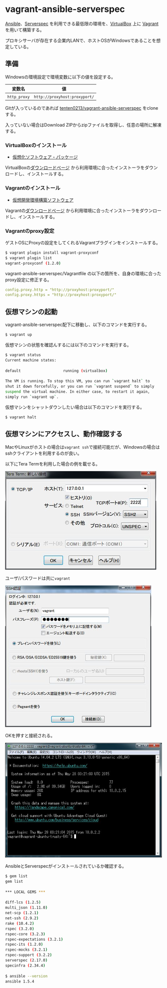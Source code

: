 # vagrant-ansible-serverspec

[Ansible](http://www.ansible.com/home)、[Serverspec](http://serverspec.org) を利用できる最低限の環境を、[VirtualBox](https://www.virtualbox.org/) 上に [Vagrant](https://www.vagrantup.com/) を用いて構築する。

プロキシサーバが存在する企業内LANで、ホストOSがWindowsであることを想定している。

## 準備

Windowsの環境設定で環境変数に以下の値を設定する。

| 変数名     | 値                          |
| ---------- | --------------------------- |
| `http_proxy`| `http://proxyhost:proxyport/` |



Gitが入っているのであれば [tenten0213/vagrant-ansible-serverspec](https://github.com/tenten0213/vagrant-ansible-serverspec) をcloneする。

入っていない場合はDownload ZIPからzipファイルを取得し、任意の場所に解凍する。

### VirtualBoxのインストール
* [仮想化ソフトウェア・パッケージ](http://ja.wikipedia.org/wiki/VirtualBox)

VirtualBoxの[ダウンロードページ](https://www.virtualbox.org/wiki/Downloads) から利用環境に合ったインストーラをダウンロードし、インストールする。

### Vagrantのインストール
* [仮想開発環境構築ソフトウェア](http://ja.wikipedia.org/wiki/Vagrant_%28%E3%82%BD%E3%83%95%E3%83%88%E3%82%A6%E3%82%A7%E3%82%A2%29)

Vagrantの[ダウンロードページ](https://www.vagrantup.com/downloads.html) から利用環境に合ったインストーラをダウンロードし、インストールする。

### Vagrantのproxy設定
ゲストOSにProxyの設定をしてくれるVagrantプラグインをインストールする。

```bash
$ vagrant plugin install vagrant-proxyconf
$ vagrant plugin list
vagrant-proxyconf (1.2.0)
```

vagrant-ansible-serverspec/Vagrantfile の以下の箇所を、自身の環境に合ったproxy設定に修正する。

```yaml
config.proxy.http = "http://proxyhost:proxyport/"
config.proxy.https = "http://proxyhost:proxyport/"
```

## 仮想マシンの起動
vagrant-ansible-serverspec配下に移動し、以下のコマンドを実行する。

```bash
$ vagrant up
```

仮想マシンの状態を確認んするには以下のコマンドを実行する。
```bash
$ vagrant status
Current machine states:

default                   running (virtualbox)

The VM is running. To stop this VM, you can run `vagrant halt` to
shut it down forcefully, or you can run `vagrant suspend` to simply
suspend the virtual machine. In either case, to restart it again,
simply run `vagrant up`.
```

仮想マシンをシャットダウンしたい場合は以下のコマンドを実行する。

```bash
$ vagrant halt
```

## 仮想マシンにアクセスし、動作確認する
MacやLinuxがホストの場合は`vagrant ssh`で接続可能だが、Windowsの場合はsshクライアントを利用するのが良い。

以下にTera Termを利用した場合の例を載せる。

![teraterm](./images/teraterm.jpg)

ユーザ/パスワードは共に`vagrant`

![authentication](./images/authentication.jpg)

OKを押すと接続される。

![connected](./images/connected.jpg)

AnsibleとServerspecがインストールされているか確認する。

```bash
$ gem list
gem list

*** LOCAL GEMS ***

diff-lcs (1.2.5)
multi_json (1.11.0)
net-scp (1.2.1)
net-ssh (2.9.2)
rake (10.4.2)
rspec (3.2.0)
rspec-core (3.2.3)
rspec-expectations (3.2.1)
rspec-its (1.2.0)
rspec-mocks (3.2.1)
rspec-support (3.2.2)
serverspec (2.17.0)
specinfra (2.34.4)

$ ansible --version
ansible 1.5.4
```